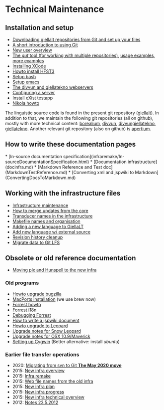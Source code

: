 # Technical Maintenance

## Installation and setup

<div class="twocolumn" markdown="1">

- [Downloading giellalt repositories from Git and set up your files](SetUpTheFiles.html)
- [A short introduction to using Git](gitcommands.html)
- [New user overview](install-overview.html)
- [The _gut_ tool (for working with multiple repositories)](https://github.com/divvun/gut),
  [usage examples](GutUsageExamples.md), [more examples](GutDocumenation.md)
- [Installing XCode](InstallingXCode.html)
- [Howto install HFST3](compiling_HFST3.html)
- [Setup bash](docu-setup-bash.html)
- [Setup emacs](setup-emacs-howto.html)
- [The divvun and giellatekno webservers](webserver.html)
- [Configuring a server](SettingUpAMultiuserServer.html)
- [Install eXist testapp](eXist-install-testapp.html)
- [Nikola howto](nikola.html)

</div>

The linguistic source code is found in the present git repository ([giellalt](https://github.com/giellalt)). In addition to that, we maintain the following git repositories (all on github), mostly with more technical content: [borealium](https://github.com/borealium), [divvun](https://github.com/divvun), [divvungiellatekno](https://github.com/divvungiellatekno), [giellatekno](https://github.com/giellatekno). Another relevant git repository (also on github) is [apertium](https://github.com/apertium).

## How to write these documentation pages

<div class="twocolumn" markdown="1">
* [In-source documentation specification](infraremake/In-sourceDocumentationSpecification.html)
* [Documentation infrastructure](docinfra.md)
* [Markdown Reference and Test doc](MarkdownTestReference.md)
* [Converting xml and jspwiki to Markdown](ConvertingDocsToMarkdown.md)

</div>

## Working with the infrastructure files

<div class="twocolumn" markdown="1">

- [Infrastructure maintenance](infraremake/NewInfraMaintenance.html)
- [How to merge updates from the core](infraremake/HowToMergeUpdatesFromCore.html)
- [Transducer names in the infrastructure](infraremake/TransducerNamesInTheNewInfra.html)
- [Makefile names and organisation](infraremake/MakefileNamesAndOrganisation.html)
- [Adding a new language to GiellaLT](HowToAddANewLanguage.md)
- [Add new language w/ external source](NewLanguageExtSource.md)
- [Revision history cleanup](HistoryCleanup.md)
- [Migrate data to Git LFS](migrating_to_gitlfs.md)

</div>

## Obsolete or old reference documentation

- [Moving plx and Hunspell to the new infra](infraremake/MovingPLXAndHunspellToTheNewInfra.html)

### Old programs

<div class="twocolumn" markdown="1">

- [Howto upgrade bugzilla](upgrade-bugzilla.html)
- [MacPorts installation](MacPorts.html) (we use brew now)
- [Forrest howto](forrest-howto.html)
- [Forrest i18n](forrest-i18n.html)
- [Debugging Forrest](ForrestDebugging.html)
- [How to write a jspwiki document](jspwiki-howto.html)
- [Howto upgrade to Leopard](leopard-upgrade.html)
- [Upgrade notes for Snow Leopard](snow-leopard-upgrade.html)
- [Upgrade notes for OSX 10.9/Maverick](MaverickUpgradeNotes.html)
- [Setting up Cygwin](CygwinSetup.html) (Better alternative: install _ubuntu_)
</div>

### Earlier file transfer operations

<div class="twocolumn" markdown="1">

- 2020: [Migrating from svn to Git **The May 2020 move**](MigratingToGit.html)
- 2015: [New infra overview](infraremake/NewInfraOverview.html)
- 2015: [Infra remake](infraremake/InfraRemake.html)
- 2015: [Web file names from the old infra](infraremake/WebFilenamesFromOldinfra.html)
- 2015: [New infra plan](infraremake/NewInfraPlan.html)
- 2015: [New infra progress](infraremake/NewInfraProgress.html)
- 2015: [New infra technical overview](infraremake/NewInfraTechnicalOverview.html)
- 2012: [Notes 23.5.2012](infraremake/Notes_2012-05-23.txt)
</div>
